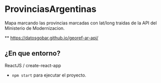 # ProvinciasArgentinas
Mapa marcando las provincias marcadas con lat/long traidas de la API del Ministerio de Modernizacion.

** https://datosgobar.github.io/georef-ar-api/

## ¿En que entorno?

ReactJS / create-react-app

* `npm start` para ejecutar el proyecto.

